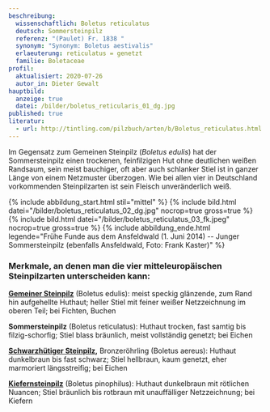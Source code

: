 ```yaml
---
beschreibung:
  wissenschaftlich: Boletus reticulatus
  deutsch: Sommersteinpilz
  referenz: "(Paulet) Fr. 1838 "
  synonym: "Synonym: Boletus aestivalis"
  erlaeuterung: reticulatus = genetzt
  familie: Boletaceae
profil:
  aktualisiert: 2020-07-26
  autor_in: Dieter Gewalt
hauptbild:
  anzeige: true
  datei: /bilder/boletus_reticularis_01_dg.jpg
published: true
literatur:
  - url: http://tintling.com/pilzbuch/arten/b/Boletus_reticulatus.html
---
```

Im Gegensatz zum Gemeinen Steinpilz (*Boletus edulis*) hat der Sommersteinpilz einen trockenen, feinfilzigen Hut ohne deutlichen weißen Randsaum, sein meist bauchiger, oft aber auch schlanker Stiel ist in ganzer Länge von einem Netzmuster überzogen. Wie bei allen vier in Deutschland vorkommenden Steinpilzarten ist sein Fleisch unveränderlich weiß.

{% include abbildung_start.html stil="mittel" %}
{% include bild.html datei="/bilder/boletus_reticulatus_02_dg.jpg" nocrop=true gross=true %}
{% include bild.html datei="/bilder/boletus_reticulatus_03_fk.jpeg" nocrop=true gross=true %}
{% include abbildung_ende.html legende="Frühe Funde aus dem Ansfeldwald  (1. Juni 2014)  --  Junger Sommersteinpilz (ebenfalls Ansfeldwald, Foto: Frank Kaster)" %}

### Merkmale, an denen man die vier mitteleuropäischen Steinpilzarten unterscheiden kann:

**[Gemeiner Steinpilz](/pilze/boletus-edulis-gemeiner-steinpilz)** (Boletus edulis): meist speckig glänzende, zum Rand hin aufgehellte Huthaut; heller Stiel mit feiner weißer Netzzeichnung im oberen Teil; bei Fichten, Buchen 

**Sommersteinpilz** (Boletus reticulatus): Huthaut trocken, fast samtig bis filzig-schorfig; Stiel blass bräunlich, meist vollständig genetzt; bei Eichen  

**[Schwarzhütiger Steinpilz](/pilze/boletus-aereus-bronzeröhrling-schwarzhütiger-steinpilz),** Bronzeröhrling (Boletus aereus): Huthaut dunkelbraun bis fast schwarz; Stiel hellbraun, kaum genetzt, eher marmoriert längsstreifig; bei Eichen  

**[Kiefernsteinpilz](/pilze/boletus-pinophilus-kiefernsteinpilz)** (Boletus pinophilus): Huthaut dunkelbraun mit rötlichen Nuancen; Stiel bräunlich bis rotbraun mit unauffälliger Netzzeichnung; bei Kiefern